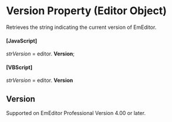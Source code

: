 # Version Property (Editor Object)

Retrieves the string indicating the current version of EmEditor.

#### \[JavaScript\]

_strVersion_ = editor. **Version**;

#### \[VBScript\]

_strVersion_ = editor. **Version**

## Version

Supported on EmEditor Professional Version 4.00 or later.
